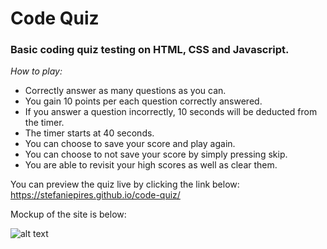 # **Code Quiz**

### Basic coding quiz testing on HTML, CSS and Javascript. 

*How to play:* 

* Correctly answer as many questions as you can. 
* You gain 10 points per each question correctly answered. 
* If you answer a question incorrectly, 10 seconds will be deducted from the timer. 
* The timer starts at 40 seconds.
* You can choose to save your score and play again. 
* You can choose to not save your score by simply pressing skip.
* You are able to revisit your high scores as well as clear them. 


You can preview the quiz live by clicking the link below:
https://stefaniepires.github.io/code-quiz/

Mockup of the site is below:

![alt text](https://github.com/steftinsley/code-quiz/blob/master/assets/screenshot%20of%20code%20quiz.png)

